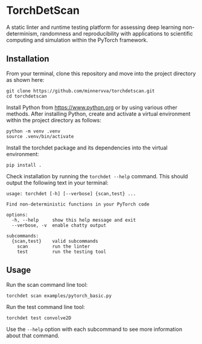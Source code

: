 # TorchDetScan

A static linter and runtime testing platform for assessing deep learning non-determinism, randomness and reproducibility with applications to scientific computing and simulation within the PyTorch framework.

## Installation

From your terminal, clone this repository and move into the project directory as shown here:

```text
git clone https://github.com/minnervva/torchdetscan.git
cd torchdetscan
```

Install Python from https://www.python.org or by using various other methods. After installing Python, create and activate a virtual environment within the project directory as follows:

```text
python -m venv .venv
source .venv/bin/activate
```

Install the torchdet package and its dependencies into the virtual environment:

```text
pip install .
```

Check installation by running the `torchdet --help` command. This should output the following text in your terminal:

```text
usage: torchdet [-h] [--verbose] {scan,test} ...

Find non-deterministic functions in your PyTorch code

options:
  -h, --help     show this help message and exit
  --verbose, -v  enable chatty output

subcommands:
  {scan,test}    valid subcommands
    scan         run the linter
    test         run the testing tool
```

## Usage

Run the scan command line tool:

```text
torchdet scan examples/pytorch_basic.py
```

Run the test command line tool:

```text
torchdet test convolve2D
```

Use the `--help` option with each subcommand to see more information about that command.
